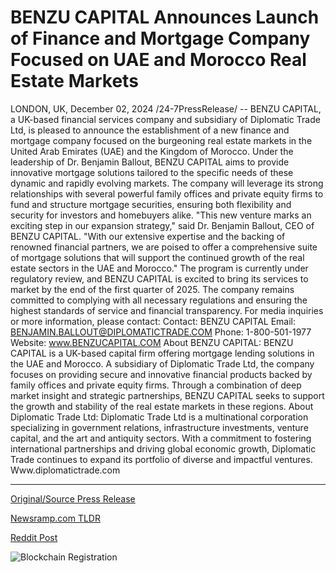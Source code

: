 # BENZU CAPITAL Announces Launch of Finance and Mortgage Company Focused on UAE and Morocco Real Estate Markets

LONDON, UK, December 02, 2024 /24-7PressRelease/ -- BENZU CAPITAL, a UK-based financial services company and subsidiary of Diplomatic Trade Ltd, is pleased to announce the establishment of a new finance and mortgage company focused on the burgeoning real estate markets in the United Arab Emirates (UAE) and the Kingdom of Morocco.  Under the leadership of Dr. Benjamin Ballout, BENZU CAPITAL aims to provide innovative mortgage solutions tailored to the specific needs of these dynamic and rapidly evolving markets. The company will leverage its strong relationships with several powerful family offices and private equity firms to fund and structure mortgage securities, ensuring both flexibility and security for investors and homebuyers alike.  "This new venture marks an exciting step in our expansion strategy," said Dr. Benjamin Ballout, CEO of BENZU CAPITAL. "With our extensive expertise and the backing of renowned financial partners, we are poised to offer a comprehensive suite of mortgage solutions that will support the continued growth of the real estate sectors in the UAE and Morocco."  The program is currently under regulatory review, and BENZU CAPITAL is excited to bring its services to market by the end of the first quarter of 2025. The company remains committed to complying with all necessary regulations and ensuring the highest standards of service and financial transparency. For media inquiries or more information, please contact:  Contact: BENZU CAPITAL Email: BENJAMIN.BALLOUT@DIPLOMATICTRADE.COM Phone: 1-800-501-1977 Website: www.BENZUCAPITAL.COM  About BENZU CAPITAL: BENZU CAPITAL is a UK-based capital firm offering mortgage lending solutions in the UAE and Morocco. A subsidiary of Diplomatic Trade Ltd, the company focuses on providing secure and innovative financial products backed by family offices and private equity firms. Through a combination of deep market insight and strategic partnerships, BENZU CAPITAL seeks to support the growth and stability of the real estate markets in these regions.  About Diplomatic Trade Ltd: Diplomatic Trade Ltd is a multinational corporation specializing in government relations, infrastructure investments, venture capital, and the art and antiquity sectors. With a commitment to fostering international partnerships and driving global economic growth, Diplomatic Trade continues to expand its portfolio of diverse and impactful ventures. Www.diplomatictrade.com 

---

[Original/Source Press Release](https://www.24-7pressrelease.com/press-release/516702/benzu-capital-announces-launch-of-finance-and-mortgage-company-focused-on-uae-and-morocco-real-estate-markets)
                    

[Newsramp.com TLDR](https://newsramp.com/curated-news/benzu-capital-to-launch-new-mortgage-company-in-uae-and-morocco/ed6829368ee63262cc029aa5e66cc74e) 

 



[Reddit Post](https://www.reddit.com/r/Business_NewsRamp/comments/1h51ssv/benzu_capital_to_launch_new_mortgage_company_in/) 



![Blockchain Registration](https://cdn.newsramp.app/24-7PressRelease/qrcode/2412/2/kiwiAO65.webp)